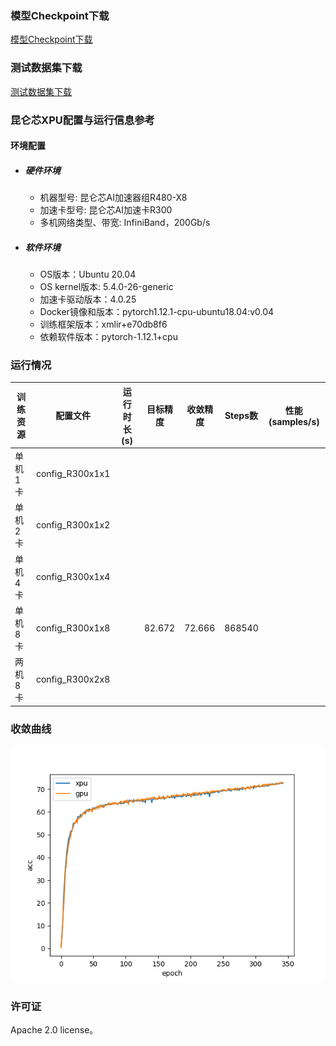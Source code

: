### 模型Checkpoint下载
[模型Checkpoint下载](../../benchmarks/efficientnet/README.md#模型checkpoint)
### 测试数据集下载
[测试数据集下载](../../benchmarks/efficientnet/README.md#数据集)

### 昆仑芯XPU配置与运行信息参考
#### 环境配置
- ##### 硬件环境
  - 机器型号: 昆仑芯AI加速器组R480-X8
  - 加速卡型号: 昆仑芯AI加速卡R300
  - 多机网络类型、带宽: InfiniBand，200Gb/s

- ##### 软件环境
  - OS版本：Ubuntu 20.04
  - OS kernel版本: 5.4.0-26-generic
  - 加速卡驱动版本：4.0.25
  - Docker镜像和版本：pytorch1.12.1-cpu-ubuntu18.04:v0.04
  - 训练框架版本：xmlir+e70db8f6
  - 依赖软件版本：pytorch-1.12.1+cpu


### 运行情况
| 训练资源 | 配置文件        | 运行时长(s) | 目标精度 | 收敛精度 | Steps数 | 性能 (samples/s)|
| -------- | --------------- | ----------- | -------- | -------- | ------- | ---------------- |
| 单机1卡  | config_R300x1x1 |      |       |    |     |             |
| 单机2卡  | config_R300x1x2 |      |       |    |     |             |
| 单机4卡  | config_R300x1x4 |      |       |    |     |             |
| 单机8卡  | config_R300x1x8 |      |   82.672    | 72.666   |  868540   |             |
| 两机8卡  | config_R300x2x8 |      |       |    |     |             |

### 收敛曲线
![acc](acc.png)

### 许可证

Apache 2.0 license。
